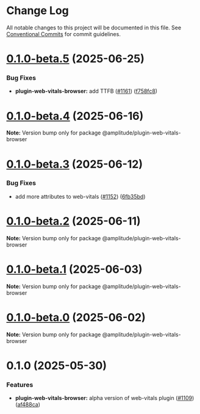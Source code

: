 # Change Log

All notable changes to this project will be documented in this file.
See [Conventional Commits](https://conventionalcommits.org) for commit guidelines.

# [0.1.0-beta.5](https://github.com/amplitude/Amplitude-TypeScript/compare/@amplitude/plugin-web-vitals-browser@0.1.0-beta.4...@amplitude/plugin-web-vitals-browser@0.1.0-beta.5) (2025-06-25)


### Bug Fixes

* **plugin-web-vitals-browser:** add TTFB ([#1161](https://github.com/amplitude/Amplitude-TypeScript/issues/1161)) ([f758fc8](https://github.com/amplitude/Amplitude-TypeScript/commit/f758fc81948e393b449aa6b7acc03720bc497331))





# [0.1.0-beta.4](https://github.com/amplitude/Amplitude-TypeScript/compare/@amplitude/plugin-web-vitals-browser@0.1.0-beta.3...@amplitude/plugin-web-vitals-browser@0.1.0-beta.4) (2025-06-16)

**Note:** Version bump only for package @amplitude/plugin-web-vitals-browser





# [0.1.0-beta.3](https://github.com/amplitude/Amplitude-TypeScript/compare/@amplitude/plugin-web-vitals-browser@0.1.0-beta.2...@amplitude/plugin-web-vitals-browser@0.1.0-beta.3) (2025-06-12)


### Bug Fixes

* add more attributes to web-vitals ([#1152](https://github.com/amplitude/Amplitude-TypeScript/issues/1152)) ([6fb35bd](https://github.com/amplitude/Amplitude-TypeScript/commit/6fb35bd0684dda75ecc01b66a6fa94ba7a0cdc5a))





# [0.1.0-beta.2](https://github.com/amplitude/Amplitude-TypeScript/compare/@amplitude/plugin-web-vitals-browser@0.1.0-beta.1...@amplitude/plugin-web-vitals-browser@0.1.0-beta.2) (2025-06-11)

**Note:** Version bump only for package @amplitude/plugin-web-vitals-browser





# [0.1.0-beta.1](https://github.com/amplitude/Amplitude-TypeScript/compare/@amplitude/plugin-web-vitals-browser@0.1.0-beta.0...@amplitude/plugin-web-vitals-browser@0.1.0-beta.1) (2025-06-03)

**Note:** Version bump only for package @amplitude/plugin-web-vitals-browser





# [0.1.0-beta.0](https://github.com/amplitude/Amplitude-TypeScript/compare/@amplitude/plugin-web-vitals-browser@0.1.0...@amplitude/plugin-web-vitals-browser@0.1.0-beta.0) (2025-06-02)

**Note:** Version bump only for package @amplitude/plugin-web-vitals-browser





# 0.1.0 (2025-05-30)


### Features

* **plugin-web-vitals-browser:** alpha version of web-vitals plugin ([#1109](https://github.com/amplitude/Amplitude-TypeScript/issues/1109)) ([af488ca](https://github.com/amplitude/Amplitude-TypeScript/commit/af488cac3d5ee01e26fb0d88a7faedf11db83253))

